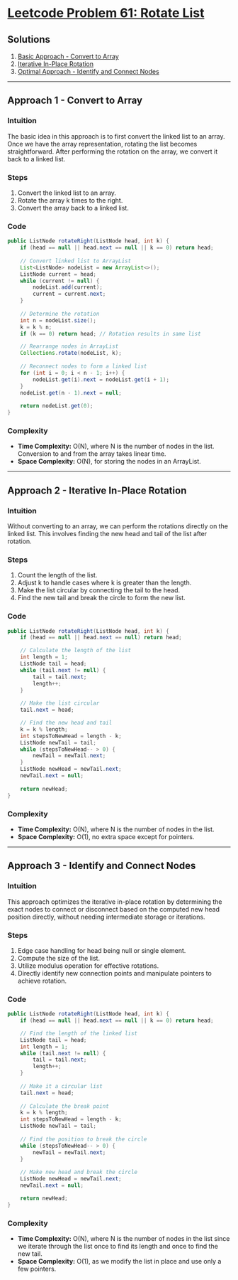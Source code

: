 # [Leetcode Problem 61: Rotate List](https://leetcode.com/problems/rotate-list/)

## Solutions

1. [Basic Approach - Convert to Array](#approach-1---convert-to-array)
2. [Iterative In-Place Rotation](#approach-2---iterative-in-place-rotation)
3. [Optimal Approach - Identify and Connect Nodes](#approach-3---identify-and-connect-nodes)

---

## Approach 1 - Convert to Array

### Intuition
The basic idea in this approach is to first convert the linked list to an array. Once we have the array representation, rotating the list becomes straightforward. After performing the rotation on the array, we convert it back to a linked list.

### Steps
1. Convert the linked list to an array.
2. Rotate the array k times to the right.
3. Convert the array back to a linked list.

### Code
```java
public ListNode rotateRight(ListNode head, int k) {
    if (head == null || head.next == null || k == 0) return head;
    
    // Convert linked list to ArrayList
    List<ListNode> nodeList = new ArrayList<>();
    ListNode current = head;
    while (current != null) {
        nodeList.add(current);
        current = current.next;
    }
    
    // Determine the rotation
    int n = nodeList.size();
    k = k % n;
    if (k == 0) return head; // Rotation results in same list

    // Rearrange nodes in ArrayList
    Collections.rotate(nodeList, k);
    
    // Reconnect nodes to form a linked list
    for (int i = 0; i < n - 1; i++) {
        nodeList.get(i).next = nodeList.get(i + 1);
    }
    nodeList.get(n - 1).next = null;
    
    return nodeList.get(0);
}
```

### Complexity
- **Time Complexity:** O(N), where N is the number of nodes in the list. Conversion to and from the array takes linear time.
- **Space Complexity:** O(N), for storing the nodes in an ArrayList.

---

## Approach 2 - Iterative In-Place Rotation

### Intuition
Without converting to an array, we can perform the rotations directly on the linked list. This involves finding the new head and tail of the list after rotation.

### Steps
1. Count the length of the list.
2. Adjust k to handle cases where k is greater than the length.
3. Make the list circular by connecting the tail to the head.
4. Find the new tail and break the circle to form the new list.

### Code
```java
public ListNode rotateRight(ListNode head, int k) {
    if (head == null || head.next == null) return head;

    // Calculate the length of the list
    int length = 1;
    ListNode tail = head;
    while (tail.next != null) {
        tail = tail.next;
        length++;
    }
    
    // Make the list circular
    tail.next = head;

    // Find the new head and tail
    k = k % length;
    int stepsToNewHead = length - k;
    ListNode newTail = tail;
    while (stepsToNewHead-- > 0) {
        newTail = newTail.next;
    }
    ListNode newHead = newTail.next;
    newTail.next = null;
    
    return newHead;
}
```

### Complexity
- **Time Complexity:** O(N), where N is the number of nodes in the list.
- **Space Complexity:** O(1), no extra space except for pointers.

---

## Approach 3 - Identify and Connect Nodes

### Intuition
This approach optimizes the iterative in-place rotation by determining the exact nodes to connect or disconnect based on the computed new head position directly, without needing intermediate storage or iterations.

### Steps
1. Edge case handling for head being null or single element.
2. Compute the size of the list.
3. Utilize modulus operation for effective rotations.
4. Directly identify new connection points and manipulate pointers to achieve rotation.

### Code
```java
public ListNode rotateRight(ListNode head, int k) {
    if (head == null || head.next == null || k == 0) return head;

    // Find the length of the linked list
    ListNode tail = head;
    int length = 1;
    while (tail.next != null) {
        tail = tail.next;
        length++;
    }
    
    // Make it a circular list
    tail.next = head;
    
    // Calculate the break point
    k = k % length;
    int stepsToNewHead = length - k;
    ListNode newTail = tail;
    
    // Find the position to break the circle
    while (stepsToNewHead-- > 0) {
        newTail = newTail.next;
    }
    
    // Make new head and break the circle
    ListNode newHead = newTail.next;
    newTail.next = null;

    return newHead;
}
```

### Complexity
- **Time Complexity:** O(N), where N is the number of nodes in the list since we iterate through the list once to find its length and once to find the new tail.
- **Space Complexity:** O(1), as we modify the list in place and use only a few pointers.

